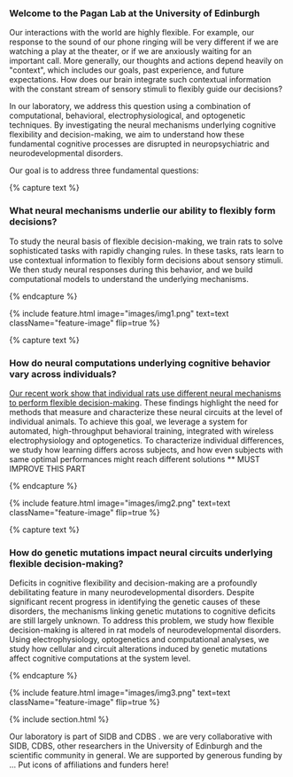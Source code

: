 ---
---

### Welcome to the Pagan Lab at the University of Edinburgh

Our interactions with the world are highly flexible. For example, our response to the sound of our phone ringing will be very different if we are watching a play at the theater, or if we are anxiously waiting for an important call. More generally, our thoughts and actions depend heavily on "context", which includes our goals, past experience, and future expectations. How does our brain integrate such contextual information with the constant stream of sensory stimuli to flexibly guide our decisions?

In our laboratory, we address this question using a combination of computational, behavioral, electrophysiological, and optogenetic techniques. By investigating the neural mechanisms underlying cognitive flexibility and decision-making, we aim to understand how these fundamental cognitive processes are disrupted in neuropsychiatric and neurodevelopmental disorders.

Our goal is to address three fundamental questions:


{% capture text %}

### What neural mechanisms underlie our ability to flexibly form decisions?

To study the neural basis of flexible decision-making, we train rats to solve sophisticated tasks with rapidly changing rules. In these tasks, rats learn to use contextual information to flexibly form decisions about sensory stimuli. We then study neural responses during this behavior, and we build computational models to understand the underlying mechanisms.

{% endcapture %}


{%
  include feature.html
  image="images/img1.png"
  text=text
  className="feature-image"
  flip=true
%}



{% capture text %}

### How do neural computations underlying cognitive behavior vary across individuals?

[Our recent work show that individual rats use different neural mechanisms to perform flexible decision-making](https://github.com/Humphries-Lab/Bayesian_Strategy_Analysis_Python). These findings highlight the need for methods that measure and characterize these neural circuits at the level of individual animals. To achieve this goal, we leverage a system for automated, high-throughput behavioral training, integrated with wireless electrophysiology and optogenetics. To characterize individual differences, we study how learning differs across subjects, and how even subjects with same optimal performances might reach different solutions ** MUST IMPROVE THIS PART

{% endcapture %}


{%
  include feature.html
  image="images/img2.png"
  text=text
  className="feature-image"
  flip=true
%}





{% capture text %}

### How do genetic mutations impact neural circuits underlying flexible decision-making?

Deficits in cognitive flexibility and decision-making are a profoundly debilitating feature in many neurodevelopmental disorders. Despite significant recent progress in identifying the genetic causes of these disorders, the mechanisms linking genetic mutations to cognitive deficits are still largely unknown. To address this problem, we study how flexible decision-making is altered in rat models of neurodevelopmental disorders. Using electrophysiology, optogenetics and computational analyses, we study how cellular and circuit alterations induced by genetic mutations affect cognitive computations at the system level. 

{% endcapture %}


{%
  include feature.html
  image="images/img3.png"
  text=text
  className="feature-image"
  flip=true
%}




{% include section.html %}

Our laboratory is part of SIDB and CDBS . we are very collaborative with SIDB, CDBS, other researchers in the University of Edinburgh and the scientific community in general. 
We are supported by generous funding by ...
Put icons of affiliations and funders here!




